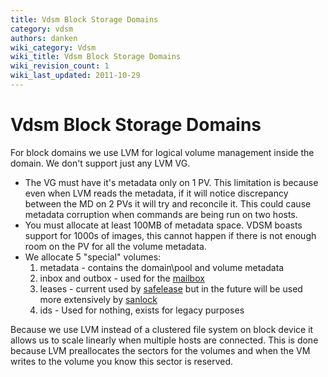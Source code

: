 ```yaml
---
title: Vdsm Block Storage Domains
category: vdsm
authors: danken
wiki_category: Vdsm
wiki_title: Vdsm Block Storage Domains
wiki_revision_count: 1
wiki_last_updated: 2011-10-29
---
```


# Vdsm Block Storage Domains

For block domains we use LVM for logical volume management inside the domain. We don't support just any LVM VG.

*   The VG must have it's metadata only on 1 PV. This limitation is because even when LVM reads the metadata, if it will notice discrepancy between the MD on 2 PVs it will try and reconcile it. This could cause metadata corruption when commands are being run on two hosts.
*   You must allocate at least 100MB of metadata space. VDSM boasts support for 1000s of images, this cannot happen if there is not enough room on the PV for all the volume metadata.
*   We allocate 5 "special" volumes:
    1.  metadata - contains the domain\\pool and volume metadata
    2.  inbox and outbox - used for the [mailbox](mailbox)
    3.  leases - current used by [safelease](/develop/developer-guide/vdsm/safelease/) but in the future will be used more extensively by [sanlock](/develop/developer-guide/vdsm/sanlock/)
    4.  ids - Used for nothing, exists for legacy purposes

Because we use LVM instead of a clustered file system on block device it allows us to scale linearly when multiple hosts are connected. This is done because LVM preallocates the sectors for the volumes and when the VM writes to the volume you know this sector is reserved.

